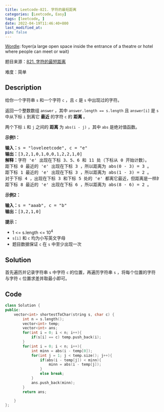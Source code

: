 ```yaml
---
title: Leetcode-821. 字符的最短距离
categories: [Leetcode, Easy]
tags: [leetcode, ]
date: 2022-04-19T11:46:40+800
last_modified_at: 
pin: false
---
```


[Wordle](https://www.nytimes.com/games/wordle/index.html): foyer(a large open space inside the entrance of a theatre or hotel where people can meet or wait)

题目来源：[821. 字符的最短距离](https://leetcode-cn.com/problems/shortest-distance-to-a-character/)

难度：简单

## Description

给你一个字符串 `s` 和一个字符 `c` ，且 `c` 是 `s` 中出现过的字符。

返回一个整数数组 `answer` ，其中 `answer.length == s.length` 且 `answer[i]` 是 `s` 中从下标 `i` 到离它 **最近** 的字符 `c` 的 **距离** 。

两个下标 `i` 和 `j` 之间的 **距离** 为 `abs(i - j)` ，其中 `abs` 是绝对值函数。


**示例1：**

<pre>
<strong>输入：</strong>s = "loveleetcode", c = "e"
<strong>输出：</strong>[3,2,1,0,1,0,0,1,2,2,1,0]
<strong>解释：</strong>字符 'e' 出现在下标 3、5、6 和 11 处（下标从 0 开始计数）。
距下标 0 最近的 'e' 出现在下标 3 ，所以距离为 abs(0 - 3) = 3 。
距下标 1 最近的 'e' 出现在下标 3 ，所以距离为 abs(1 - 3) = 2 。
对于下标 4 ，出现在下标 3 和下标 5 处的 'e' 都离它最近，但距离是一样的 abs(4 - 3) == abs(4 - 5) = 1 。
距下标 8 最近的 'e' 出现在下标 6 ，所以距离为 abs(8 - 6) = 2 。
</pre>

**示例2：**

<pre>
<strong>输入：</strong>s = "aaab", c = "b"
<strong>输出：</strong>[3,2,1,0]
</pre>

**提示：**

- 1 <= s.length <= 10<sup>4</sup>
- `s[i]` 和 `c` 均为小写英文字母
- 题目数据保证 `c` 在 `s` 中至少出现一次 


## Solution

首先遍历并记录字符串 `s` 中字符 `c` 的位置，再遍历字符串 `s` ，将每个位置的字符与字符 `c` 位置求差并取最小即可。


## Code
```c++
class Solution {
public:
    vector<int> shortestToChar(string s, char c) {
        int n = s.length();
        vector<int> temp;
        vector<int> ans;
        for(int i = 0; i < n; i++){
            if(s[i] == c) temp.push_back(i);
        }
        for(int i = 0; i < n; i++){
            int minn = abs(i - temp[0]);
            for(int j = 1; j < temp.size(); j++){
                if(abs(i - temp[j]) < minn){
                    minn = abs(i - temp[j]);
                }
                else break;
            }
            ans.push_back(minn);
        }
        return ans;

    }
};
```
